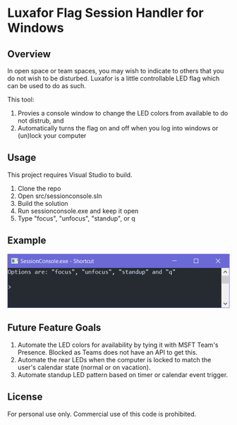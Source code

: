 # Luxafor Flag Session Handler for Windows

## Overview

In open space or team spaces, you may wish to indicate to others that you do not wish to be disturbed.  Luxafor is a little controllable LED flag which can be used to do as such.

This tool:

1. Provies a console window to change the LED colors from available to do not distrub, and
1. Automatically turns the flag on and off when you log into windows or (un)lock your computer

## Usage

This project requires Visual Studio to build.

1. Clone the repo
1. Open src/sessionconsole.sln
1. Build the solution
1. Run sessionconsole.exe and keep it open
1. Type "focus", "unfocus", "standup", or q

## Example

![Session Console](docs/console.png?raw=true "Session Console")

## Future Feature Goals

1. Automate the LED colors for availability by tying it with MSFT Team's Presence.  Blocked as Teams does not have an API to get this.
1. Automate the rear LEDs when the computer is locked to match the user's calendar state (normal or on vacation).
1. Automate standup LED pattern based on timer or calendar event trigger.

## License

For personal use only.  Commercial use of this code is prohibited.